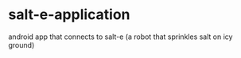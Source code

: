 # salt-e-application
android app that connects to salt-e (a robot that sprinkles salt on icy ground)
